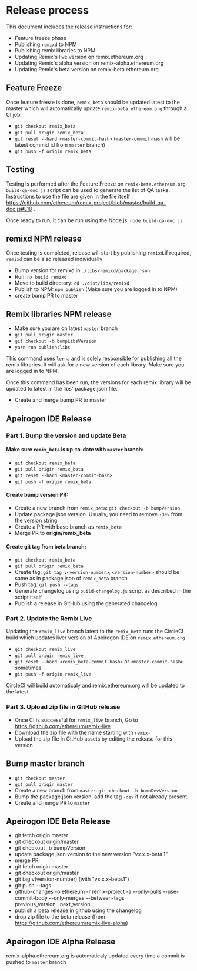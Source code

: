 # Release process

This document includes the release instructions for:

- Feature freeze phase
- Publishing `remixd` to NPM
- Publishing remix libraries to NPM
- Updating Remix's live version on remix.ethereum.org
- Updating Remix's alpha version on remix-alpha.ethereum.org
- Updating Remix's beta version on remix-beta.ethereum.org

## Feature Freeze

Once feature freeze is done, `remix_beta` should be updated latest to the master which will automatically update `remix-beta.ethereum.org` through a CI job.

- `git checkout remix_beta`
- `git pull origin remix_beta`
- `git reset --hard <master-commit-hash>` (`master-commit-hash` will be latest commid id from `master` branch)
- `git push -f origin remix_beta`

## Testing

Testing is performed after the Feature Freeze on `remix-beta.ethereum.org`. `build-qa-doc.js` script can be used to generate the list of QA tasks. Instructions to use the file are given in the file itself : https://github.com/ethereum/remix-project/blob/master/build-qa-doc.js#L18 .

Once ready to run, it can be run using the Node.js: `node build-qa-doc.js`

## remixd NPM release

Once testing is completed, release will start by publishing `remixd`.if required, `remixd` can be also released individually

- Bump version for remixd in `./libs/remixd/package.json`
- Run: `nx build remixd`
- Move to build directory: `cd ./dist/libs/remixd`
- Publish to NPM: `npm publish` (Make sure you are logged in to NPM)
- create bump PR to master

## Remix libraries NPM release

- Make sure you are on latest `master` branch
- `git pull origin master`
- `git checkout -b bumpLibsVersion`
- `yarn run publish:libs `

This command uses `lerna` and is solely responsible for publishing all the remix libraries. It will ask for a new version of each library. Make sure you are logged in to NPM.

Once this command has been run, the versions for each remix library will be updated to latest in the libs' package.json file.

- Create and merge bump PR to master

## Apeirogon IDE Release

### Part 1. Bump the version and update Beta

#### Make sure `remix_beta` is up-to-date with `master` branch:

- `git checkout remix_beta`
- `git pull origin remix_beta`
- `git reset --hard <master-commit-hash>`
- `git push -f origin remix_beta`

#### Create bump version PR:

- Create a new branch from `remix_beta`: `git checkout -b bumpVersion`
- Update package.json version. Usually, you need to remove `-dev` from the version string
- Create a PR with base branch as `remix_beta`
- Merge PR to **origin/remix_beta**

#### Create git tag from beta branch:

- `git checkout remix_beta`
- `git pull origin remix_beta`
- Create tag: `git tag v<version-number>`, `<version-number>` should be same as in package.json of `remix_beta` branch
- Push tag: `git push --tags`
- Generate changelog using `build-changelog.js` script as described in the script itself
- Publish a release in GitHub using the generated changelog

### Part 2. Update the Remix Live

Updating the `remix_live` branch latest to the `remix_beta` runs the CircleCI build which updates liver version of Apeirogon IDE on `remix.ethereum.org`

- `git checkout remix_live`
- `git pull origin remix_live`
- `git reset --hard <remix_beta-commit-hash>` or `<master-commit-hash>` sometimes
- `git push -f origin remix_live`

CircleCI will build automaticaly and remix.ethereum.org will be updated to the latest.

### Part 3. Upload zip file in GitHub release

- Once CI is successful for `remix_live` branch, Go to https://github.com/ethereum/remix-live
- Download the zip file with the name starting with `remix-`
- Upload the zip file in GitHub assets by editing the release for this version

## Bump master branch

- `git checkout master`
- `git pull origin master`
- Create a new branch from `master`: `git checkout -b bumpDevVersion`
- Bump the package.json version, add the tag `-dev` if not already present.
- Create and merge PR to `master`

## Apeirogon IDE Beta Release

- git fetch origin master
- git checkout origin/master
- git checkout -b bumpVersion
- update package.json version to the new version "vx.x.x-beta.1"
- merge PR
- git fetch origin master
- git checkout origin/master
- git tag v(version-number) (with "vx.x.x-beta.1")
- git push --tags
- github-changes -o ethereum -r remix-project -a --only-pulls --use-commit-body --only-merges --between-tags previous_version...next_version
- publish a beta release in github using the changelog
- drop zip file to the beta release (from https://github.com/ethereum/remix-live-alpha)

## Apeirogon IDE Alpha Release

remix-alpha.ethereum.org is automaticaly updated every time a commit is pushed to `master` branch
